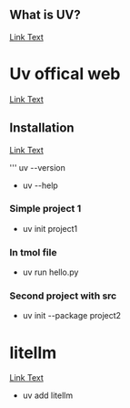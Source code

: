 ## What is UV?
[Link Text](https://www.datacamp.com/tutorial/python-uv)
# Uv offical web
[Link Text](https://docs.astral.sh/uv/)

## Installation
[Link Text](https://docs.astral.sh/uv/getting-started/installation/)
  
''' 
uv --version 
* uv --help
### Simple project 1
* uv init project1
 ### In tmol file
* uv run hello.py
### Second project with src
* uv init --package project2

# litellm

[Link Text](https://docs.litellm.ai/docs/providers/gemini)
 * uv add litellm
 
